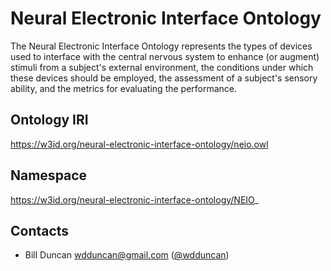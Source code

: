 # Neural Electronic Interface Ontology
The Neural Electronic Interface Ontology represents the types of devices used to interface with the central nervous system to enhance (or augment) stimuli from a subject's external environment, the conditions under which these devices should be employed, the assessment of a subject's sensory ability, and the metrics for evaluating the performance.

## Ontology IRI
https://w3id.org/neural-electronic-interface-ontology/neio.owl

## Namespace
https://w3id.org/neural-electronic-interface-ontology/NEIO_

## Contacts
* Bill Duncan <wdduncan@gmail.com> ([@wdduncan](https://github.com/wdduncan))

